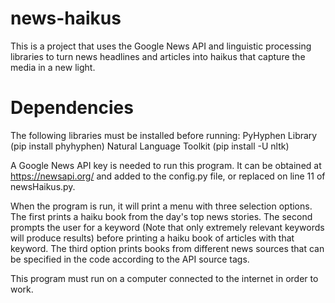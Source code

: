 # news-haikus
This is a project that uses the Google News API and linguistic processing libraries
to turn news headlines and articles into haikus that capture the media in a new light.

# Dependencies
The following libraries must be installed before running:
PyHyphen Library
(pip install phyhyphen)
Natural Language Toolkit
(pip install -U nltk)

A Google News API key is needed to run this program. It can be obtained at https://newsapi.org/ and
added to the config.py file, or replaced on line 11 of newsHaikus.py.

When the program is run, it will print a menu with three selection options. The first
prints a haiku book from the day's top news stories. The second prompts the user for a
keyword (Note that only extremely relevant keywords will produce results) before printing
a haiku book of articles with that keyword. The third option prints books from
different news sources that can be specified in the code according to the API source tags.

This program must run on a computer connected to the internet in order to work. 

